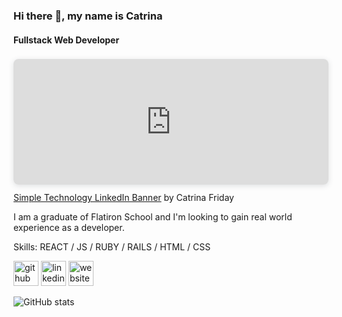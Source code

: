 ### Hi there 👋, my name is Catrina
#### Fullstack Web Developer
<div style="position: relative; width: 100%; height: 0; padding-top: 30.3571%;
 padding-bottom: 48px; box-shadow: 0 2px 8px 0 rgba(63,69,81,0.16); margin-top: 1.6em; margin-bottom: 0.9em; overflow: hidden;
 border-radius: 8px; will-change: transform;">
  <iframe style="position: absolute; width: 100%; height: 100%; top: 0; left: 0; border: none; padding: 0;margin: 0;"
    src="https:&#x2F;&#x2F;www.canva.com&#x2F;design&#x2F;DAEL7M7uEts&#x2F;view?embed">
  </iframe>
</div>
<a href="https:&#x2F;&#x2F;www.canva.com&#x2F;design&#x2F;DAEL7M7uEts&#x2F;view?utm_content=DAEL7M7uEts&amp;utm_campaign=designshare&amp;utm_medium=embeds&amp;utm_source=link" target="_blank" rel="noopener">Simple Technology LinkedIn Banner</a> by Catrina Friday

I am a graduate of Flatiron School and I'm looking to gain real world experience as a developer. 

Skills:  REACT / JS / RUBY / RAILS / HTML / CSS



[<img src='https://cdn.jsdelivr.net/npm/simple-icons@3.0.1/icons/github.svg' alt='github' height='40'>](https://github.com/catfriday)  [<img src='https://cdn.jsdelivr.net/npm/simple-icons@3.0.1/icons/linkedin.svg' alt='linkedin' height='40'>](https://www.linkedin.com/in/catrina-friday/)  [<img src='https://cdn.jsdelivr.net/npm/simple-icons@3.0.1/icons/icloud.svg' alt='website' height='40'>](catrinafriday.com)  

![GitHub stats](https://github-readme-stats.vercel.app/api?username=catfriday&show_icons=true)  


